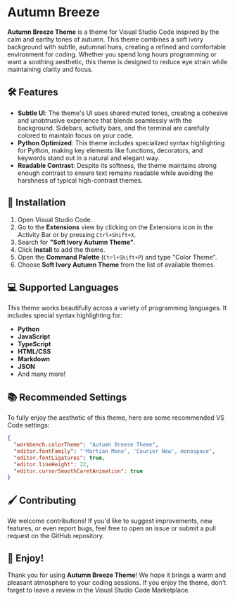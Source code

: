 # Autumn Breeze

**Autumn Breeze Theme** is a theme for Visual Studio Code inspired by the calm and earthy tones of autumn. This theme combines a soft ivory background with subtle, autumnal hues, creating a refined and comfortable environment for coding. Whether you spend long hours programming or want a soothing aesthetic, this theme is designed to reduce eye strain while maintaining clarity and focus.

## 🛠️ Features

- **Subtle UI**: The theme's UI uses shared muted tones, creating a cohesive and unobtrusive experience that blends seamlessly with the background. Sidebars, activity bars, and the terminal are carefully colored to maintain focus on your code.
- **Python Optimized**: This theme includes specialized syntax highlighting for Python, making key elements like functions, decorators, and keywords stand out in a natural and elegant way.
- **Readable Contrast**: Despite its softness, the theme maintains strong enough contrast to ensure text remains readable while avoiding the harshness of typical high-contrast themes.

## 📝 Installation

1. Open Visual Studio Code.
2. Go to the **Extensions** view by clicking on the Extensions icon in the Activity Bar or by pressing `Ctrl+Shift+X`.
3. Search for **"Soft Ivory Autumn Theme"**.
4. Click **Install** to add the theme.
5. Open the **Command Palette** (`Ctrl+Shift+P`) and type "Color Theme".
6. Choose **Soft Ivory Autumn Theme** from the list of available themes.

## 💻 Supported Languages

This theme works beautifully across a variety of programming languages. It includes special syntax highlighting for:
- **Python**
- **JavaScript**
- **TypeScript**
- **HTML/CSS**
- **Markdown**
- **JSON**
- And many more!

## 📚 Recommended Settings

To fully enjoy the aesthetic of this theme, here are some recommended VS Code settings:
```json
{
  "workbench.colorTheme": "Autumn Breeze Theme",
  "editor.fontFamily": "'Martian Mono', 'Courier New', monospace",
  "editor.fontLigatures": true,
  "editor.lineHeight": 22,
  "editor.cursorSmoothCaretAnimation": true
}
```

## 🖌️ Contributing

We welcome contributions! If you'd like to suggest improvements, new features, or even report bugs, feel free to open an issue or submit a pull request on the GitHub repository.

## 🎉 Enjoy!

Thank you for using **Autumn Breeze Theme**! We hope it brings a warm and pleasant atmosphere to your coding sessions. If you enjoy the theme, don't forget to leave a review in the Visual Studio Code Marketplace.
